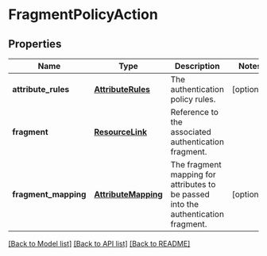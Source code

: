 # FragmentPolicyAction

## Properties
Name | Type | Description | Notes
------------ | ------------- | ------------- | -------------
**attribute_rules** | [**AttributeRules**](AttributeRules.md) | The authentication policy rules. | [optional] 
**fragment** | [**ResourceLink**](ResourceLink.md) | Reference to the associated authentication fragment. | 
**fragment_mapping** | [**AttributeMapping**](AttributeMapping.md) | The fragment mapping for attributes to be passed into the authentication fragment. | [optional] 

[[Back to Model list]](../README.md#documentation-for-models) [[Back to API list]](../README.md#documentation-for-api-endpoints) [[Back to README]](../README.md)


